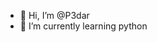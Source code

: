 - 👋 Hi, I’m @P3dar
- 🌱 I’m currently learning python 

<!---
P3dar/P3dar is a ✨ special ✨ repository because its `README.md` (this file) appears on your GitHub profile.
You can click the Preview link to take a look at your changes.
--->
